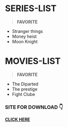 # SERIES-LIST 
>**FAVORITE**

+ Stranger things      
+ Money heist      
+ Moon Knight      

# MOVIES-LIST
>**FAVORITE**

+ The Diparted  
+ The prestige  
+ Fight Clube  

### SITE FOR DOWNLOAD :point_down:

**[CLICK HERE](https://digimovie.sbs/)**
